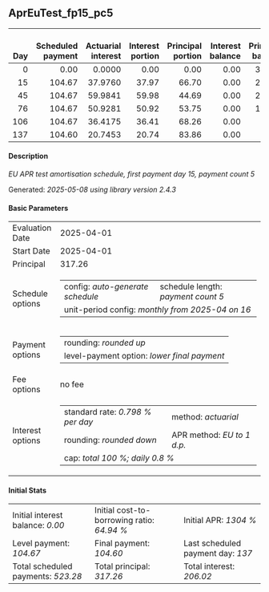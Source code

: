 <h2>AprEuTest_fp15_pc5</h2>
<table>
    <thead style="vertical-align: bottom;">
        <th style="text-align: right;">Day</th>
        <th style="text-align: right;">Scheduled payment</th>
        <th style="text-align: right;">Actuarial interest</th>
        <th style="text-align: right;">Interest portion</th>
        <th style="text-align: right;">Principal portion</th>
        <th style="text-align: right;">Interest balance</th>
        <th style="text-align: right;">Principal balance</th>
        <th style="text-align: right;">Total actuarial interest</th>
        <th style="text-align: right;">Total interest</th>
        <th style="text-align: right;">Total principal</th>
    </thead>
    <tr style="text-align: right;">
        <td class="ci00">0</td>
        <td class="ci01" style="white-space: nowrap;">0.00</td>
        <td class="ci02">0.0000</td>
        <td class="ci03">0.00</td>
        <td class="ci04">0.00</td>
        <td class="ci05">0.00</td>
        <td class="ci06">317.26</td>
        <td class="ci07">0.0000</td>
        <td class="ci08">0.00</td>
        <td class="ci09">0.00</td>
    </tr>
    <tr style="text-align: right;">
        <td class="ci00">15</td>
        <td class="ci01" style="white-space: nowrap;">104.67</td>
        <td class="ci02">37.9760</td>
        <td class="ci03">37.97</td>
        <td class="ci04">66.70</td>
        <td class="ci05">0.00</td>
        <td class="ci06">250.56</td>
        <td class="ci07">37.9760</td>
        <td class="ci08">37.97</td>
        <td class="ci09">66.70</td>
    </tr>
    <tr style="text-align: right;">
        <td class="ci00">45</td>
        <td class="ci01" style="white-space: nowrap;">104.67</td>
        <td class="ci02">59.9841</td>
        <td class="ci03">59.98</td>
        <td class="ci04">44.69</td>
        <td class="ci05">0.00</td>
        <td class="ci06">205.87</td>
        <td class="ci07">97.9601</td>
        <td class="ci08">97.95</td>
        <td class="ci09">111.39</td>
    </tr>
    <tr style="text-align: right;">
        <td class="ci00">76</td>
        <td class="ci01" style="white-space: nowrap;">104.67</td>
        <td class="ci02">50.9281</td>
        <td class="ci03">50.92</td>
        <td class="ci04">53.75</td>
        <td class="ci05">0.00</td>
        <td class="ci06">152.12</td>
        <td class="ci07">148.8882</td>
        <td class="ci08">148.87</td>
        <td class="ci09">165.14</td>
    </tr>
    <tr style="text-align: right;">
        <td class="ci00">106</td>
        <td class="ci01" style="white-space: nowrap;">104.67</td>
        <td class="ci02">36.4175</td>
        <td class="ci03">36.41</td>
        <td class="ci04">68.26</td>
        <td class="ci05">0.00</td>
        <td class="ci06">83.86</td>
        <td class="ci07">185.3057</td>
        <td class="ci08">185.28</td>
        <td class="ci09">233.40</td>
    </tr>
    <tr style="text-align: right;">
        <td class="ci00">137</td>
        <td class="ci01" style="white-space: nowrap;">104.60</td>
        <td class="ci02">20.7453</td>
        <td class="ci03">20.74</td>
        <td class="ci04">83.86</td>
        <td class="ci05">0.00</td>
        <td class="ci06">0.00</td>
        <td class="ci07">206.0510</td>
        <td class="ci08">206.02</td>
        <td class="ci09">317.26</td>
    </tr>
</table>
<h4>Description</h4>
<p><i>EU APR test amortisation schedule, first payment day 15, payment count 5</i></p>
<p>Generated: <i>2025-05-08 using library version 2.4.3</i></p>
<h4>Basic Parameters</h4>
<table>
    <tr>
        <td>Evaluation Date</td>
        <td>2025-04-01</td>
    </tr>
    <tr>
        <td>Start Date</td>
        <td>2025-04-01</td>
    </tr>
    <tr>
        <td>Principal</td>
        <td>317.26</td>
    </tr>
    <tr>
        <td>Schedule options</td>
        <td>
            <table>
                <tr>
                    <td>config: <i>auto-generate schedule</i></td>
                    <td>schedule length: <i><i>payment count</i> 5</i></td>
                </tr>
                <tr>
                    <td colspan="2" style="white-space: nowrap;">unit-period config: <i>monthly from 2025-04 on 16</i></td>
                </tr>
            </table>
        </td>
    </tr>
    <tr>
        <td>Payment options</td>
        <td>
            <table>
                <tr>
                    <td>rounding: <i>rounded up</i></td>
                </tr>
                <tr>
                    <td>level-payment option: <i>lower&nbsp;final&nbsp;payment</i></td>
                </tr>
            </table>
        </td>
    </tr>
    <tr>
        <td>Fee options</td>
        <td>no fee
        </td>
    </tr>
    <tr>
        <td>Interest options</td>
        <td>
            <table>
                <tr>
                    <td>standard rate: <i>0.798 % per day</i></td>
                    <td>method: <i>actuarial</i></td>
                </tr>
                <tr>
                    <td>rounding: <i>rounded down</i></td>
                    <td>APR method: <i>EU to 1 d.p.</i></td>
                </tr>
                <tr>
                    <td colspan="2">cap: <i>total 100 %; daily 0.8 %</td>
                </tr>
            </table>
        </td>
    </tr>
</table>
<h4>Initial Stats</h4>
<table>
    <tr>
        <td>Initial interest balance: <i>0.00</i></td>
        <td>Initial cost-to-borrowing ratio: <i>64.94 %</i></td>
        <td>Initial APR: <i>1304 %</i></td>
    </tr>
    <tr>
        <td>Level payment: <i>104.67</i></td>
        <td>Final payment: <i>104.60</i></td>
        <td>Last scheduled payment day: <i>137</i></td>
    </tr>
    <tr>
        <td>Total scheduled payments: <i>523.28</i></td>
        <td>Total principal: <i>317.26</i></td>
        <td>Total interest: <i>206.02</i></td>
    </tr>
</table>
